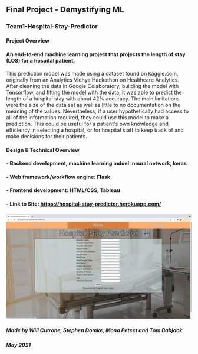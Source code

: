 ## Final Project - Demystifying ML
### Team1-Hospital-Stay-Predictor
#### Project Overview
#### An end-to-end machine learning project that projects the length of stay (LOS) for a hospital patient.
This prediction model was made using a dataset found on kaggle.com, originally from an Analytics Vidhya Hackathon on Healthcare Analytics. After cleaning the data in Google Colaboratory, building the model with Tensorflow, and fitting the model with the data, it was able to predict the length of a hospital stay with about 42% accuracy. The main limitations were the size of the data set as well as little to no documentation on the meaning of the values.  Nevertheless, if a user hypothetically had access to all of the information required, they could use this model to make a prediction. This could be useful for a patient's own knowledge and efficiency in selecting a hospital, or for hospital staff to keep track of and make decisions for their patients.
#### Design & Technical Overview
#### - Backend development, machine learning mdoel: neural network, keras
#### - Web framework/workflow engine: Flask
#### - Frontend development: HTML/CSS, Tableau

#### - Link to Site: https://hospital-stay-predictor.herokuapp.com/

![HomePage.png](images/HomePage.png)
  
##### Made by Will Cutrone, Stephen Domke, Mona Peteet and Tom Babjack   
##### May 2021
